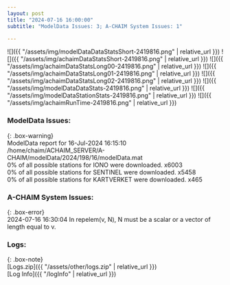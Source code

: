 ```yaml
---
layout: post
title: "2024-07-16 16:00:00"
subtitle: "ModelData Issues: 3; A-CHAIM System Issues: 1"

---
```


![]({{ "/assets/img/modelDataDataStatsShort-2419816.png" | relative_url }})
![]({{ "/assets/img/achaimDataStatsShort-2419816.png" | relative_url }})
![]({{ "/assets/img/achaimDataStatsLong00-2419816.png" | relative_url }})
![]({{ "/assets/img/achaimDataStatsLong01-2419816.png" | relative_url }})
![]({{ "/assets/img/achaimDataStatsLong02-2419816.png" | relative_url }})
![]({{ "/assets/img/modelDataDataStats-2419816.png" | relative_url }})
![]({{ "/assets/img/modelDataStationStats-2419816.png" | relative_url }})
![]({{ "/assets/img/achaimRunTime-2419816.png" | relative_url }})


### ModelData Issues:  
  
{: .box-warning}  
 ModelData report for 16-Jul-2024 16:15:10   
 /home/chaim/ACHAIM_SERVER/A-CHAIM/modelData/2024/198/16/modelData.mat   
 0% of all possible stations for IONO were downloaded. x6003   
 0% of all possible stations for SENTINEL were downloaded. x5458   
 0% of all possible stations for KARTVERKET were downloaded. x465   
  
### A-CHAIM System Issues:  
  
{: .box-error}  
2024-07-16 16:30:04 In repelem(v, N), N must be a scalar or a vector of length equal to v.  

### Logs:  
  
{: .box-note}  
[Logs.zip]({{ "/assets/other/logs.zip" | relative_url }})  
[Log Info]({{ "/logInfo" | relative_url }})  
